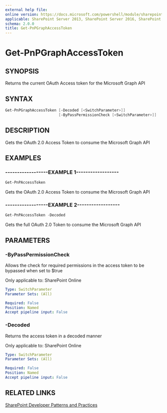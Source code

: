 ```yaml
---
external help file:
online version: https://docs.microsoft.com/powershell/module/sharepoint-pnp/get-pnpgraphaccesstoken
applicable: SharePoint Server 2013, SharePoint Server 2016, SharePoint Server 2019, SharePoint Online
schema: 2.0.0
title: Get-PnPGraphAccessToken
---
```


# Get-PnPGraphAccessToken

## SYNOPSIS
Returns the current OAuth Access token for the Microsoft Graph API

## SYNTAX 

```powershell
Get-PnPGraphAccessToken [-Decoded [<SwitchParameter>]]
                        [-ByPassPermissionCheck [<SwitchParameter>]]
```

## DESCRIPTION
Gets the OAuth 2.0 Access Token to consume the Microsoft Graph API

## EXAMPLES

### ------------------EXAMPLE 1------------------
```powershell
Get-PnPAccessToken
```

Gets the OAuth 2.0 Access Token to consume the Microsoft Graph API

### ------------------EXAMPLE 2------------------
```powershell
Get-PnPAccessToken -Decoded
```

Gets the full OAuth 2.0 Token to consume the Microsoft Graph API

## PARAMETERS

### -ByPassPermissionCheck
Allows the check for required permissions in the access token to be bypassed when set to $true

Only applicable to: SharePoint Online

```yaml
Type: SwitchParameter
Parameter Sets: (All)

Required: False
Position: Named
Accept pipeline input: False
```

### -Decoded
Returns the access token in a decoded manner

Only applicable to: SharePoint Online

```yaml
Type: SwitchParameter
Parameter Sets: (All)

Required: False
Position: Named
Accept pipeline input: False
```

## RELATED LINKS

[SharePoint Developer Patterns and Practices](https://aka.ms/sppnp)